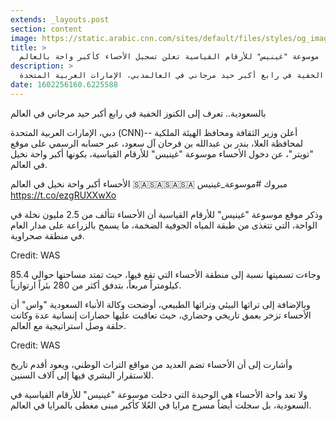 ```yaml
--- 
extends: _layouts.post 
section: content 
image: https://static.arabic.cnn.com/sites/default/files/styles/og_image_v1/public/2020/10/09/images/1.jpg?itok=jJJ5v95F 
title: > 
  في السعودية.. موسوعة "غينيس" للأرقام القياسية تعلن تسجيل الأحساء كأكبر واحة بالعالم 
description: > 
  بالسعودية.. تعرف إلى الكنوز الخفية في رابع أكبر حيد مرجاني في العالمدبي، الإمارات العربية المتحدة (CNN)-- أعلن وزير الثقافة ومحافظ الهيئة الملكية لمحافظة العلا، بندر بن عبدالله بن فرحان آل سعود، عبر حسابه الرسمي على موقع "تويتر"، عن دخول الأحساء موسوعة "غينيس" للأرقام القياسية، بكونها أكبر واحة نخيل في العالم.الأحساء أكبر واحة نخيل في العالم 🇸🇦🇸🇦🇸🇦🇸🇦 مبروك #موسوعة_غينيس https://t.co/ezgRUXXwXoوذكر موقع موسوعة "غينيس" للأرقام القياسية أن الأحساء تتألف من 2.5 مليون نخلة في الواحة، التي تتغذى من طبقة المياه الجوفية الضخمة، ما يسمح بالزراعة على مدار العام في منطقة صحراوية.Credit: WASوجاءت تسميتها نسبة إلى منطقة الأحساء التي تقع فيها، حيث تمتد مساحتها حوالي 85.4 كيلومتراً مربعاً، بتدفق أكثر من 280 بئراً ارتوازياً.Credit: WASوأشارت إلى أن الأحساء تضم العديد من مواقع التراث الوطني، ويعود أقدم تاريخ للاستقرار البشري فيها إلى آلاف السنين.ولا تعد واحة الأحساء هي الوحيدة التي دخلت موسوعة "غينيس" للأرقام القياسية في السعودية، بل سجلت أيضاً مسرح مرايا في العُلا كأكبر مبنى مغطى بالمرايا في العالم. 
date: 1602256160.6225588 
--- 
```

بالسعودية.. تعرف إلى الكنوز الخفية في رابع أكبر حيد مرجاني في العالم

دبي، الإمارات العربية المتحدة (CNN)-- أعلن وزير الثقافة ومحافظ الهيئة الملكية لمحافظة العلا، بندر بن عبدالله بن فرحان آل سعود، عبر حسابه الرسمي على موقع "تويتر"، عن دخول الأحساء موسوعة "غينيس" للأرقام القياسية، بكونها أكبر واحة نخيل في العالم.

الأحساء أكبر واحة نخيل في العالم 🇸🇦🇸🇦🇸🇦🇸🇦 مبروك #موسوعة_غينيس https://t.co/ezgRUXXwXo

وذكر موقع موسوعة "غينيس" للأرقام القياسية أن الأحساء تتألف من 2.5 مليون نخلة في الواحة، التي تتغذى من طبقة المياه الجوفية الضخمة، ما يسمح بالزراعة على مدار العام في منطقة صحراوية.

Credit: WAS

وجاءت تسميتها نسبة إلى منطقة الأحساء التي تقع فيها، حيث تمتد مساحتها حوالي 85.4 كيلومتراً مربعاً، بتدفق أكثر من 280 بئراً ارتوازياً.

وبالإضافة إلى تراثها البيئي وتراثها الطبيعي، أوضحت وكالة الأنباء السعودية "واس" أن الأحساء تزخر بعمق تاريخي وحضاري، حيث تعاقبت عليها حضارات إنسانية عدة وكانت حلقة وصل استراتيجية مع العالم.

Credit: WAS

وأشارت إلى أن الأحساء تضم العديد من مواقع التراث الوطني، ويعود أقدم تاريخ للاستقرار البشري فيها إلى آلاف السنين.

ولا تعد واحة الأحساء هي الوحيدة التي دخلت موسوعة "غينيس" للأرقام القياسية في السعودية، بل سجلت أيضاً مسرح مرايا في العُلا كأكبر مبنى مغطى بالمرايا في العالم.